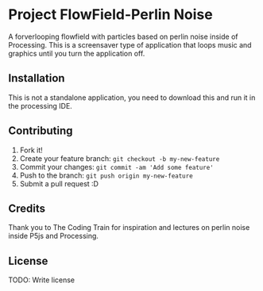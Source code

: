 # Project FlowField-Perlin Noise

A forverlooping flowfield with particles based on perlin noise inside of Processing.
This is a screensaver type of application that loops music and graphics until you turn the application off.

## Installation

This is not a standalone application, you need to download this and run it in the processing IDE.

## Contributing

1. Fork it!
2. Create your feature branch: `git checkout -b my-new-feature`
3. Commit your changes: `git commit -am 'Add some feature'`
4. Push to the branch: `git push origin my-new-feature`
5. Submit a pull request :D


## Credits

Thank you to The Coding Train for inspiration and lectures on perlin noise inside P5js and Processing.

## License

TODO: Write license
